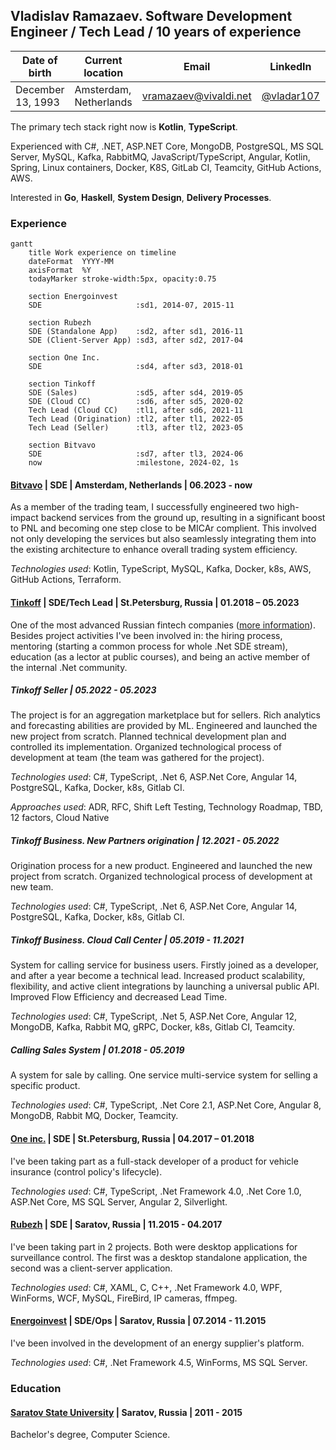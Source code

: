## Vladislav Ramazaev. Software Development Engineer / Tech Lead / 10 years of experience

| Date of birth | Current location | Email | LinkedIn | Telegram | GitHub |
| --- | --- | --- | --- | --- | --- |
|December 13, 1993 | Amsterdam, Netherlands | [vramazaev@vivaldi.net](vramazaev@vivaldi.net) | [@vladar107](https://www.linkedin.com/in/vladar107/?locale=en_US) | [@vladar107](https://t.me/vladar107) | [@vladar107](https://github.com/vladar107)

The primary tech stack right now is **Kotlin**, **TypeScript**.

Experienced with C#, .NET, ASP.NET Core, MongoDB, PostgreSQL, MS SQL Server, MySQL, Kafka, RabbitMQ, JavaScript/TypeScript, Angular, Kotlin, Spring, Linux containers, Docker, K8S, GitLab CI, Teamcity, GitHub Actions, AWS.

Interested in **Go**, **Haskell**, **System Design**, **Delivery Processes**.

### Experience
```mermaid
gantt
    title Work experience on timeline
    dateFormat  YYYY-MM
    axisFormat  %Y
    todayMarker stroke-width:5px, opacity:0.75
    
    section Energoinvest
    SDE                     :sd1, 2014-07, 2015-11
    
    section Rubezh
    SDE (Standalone App)    :sd2, after sd1, 2016-11
    SDE (Client-Server App) :sd3, after sd2, 2017-04
    
    section One Inc.
    SDE                     :sd4, after sd3, 2018-01
    
    section Tinkoff
    SDE (Sales)             :sd5, after sd4, 2019-05
    SDE (Cloud CC)          :sd6, after sd5, 2020-02
    Tech Lead (Cloud CC)    :tl1, after sd6, 2021-11
    Tech Lead (Origination) :tl2, after tl1, 2022-05
    Tech Lead (Seller)      :tl3, after tl2, 2023-05

    section Bitvavo
    SDE                     :sd7, after tl3, 2024-06
    now                     :milestone, 2024-02, 1s
```

#### [Bitvavo](https://bitvavo.com/en) | SDE | Amsterdam, Netherlands | 06.2023 - now
As a member of the trading team, I successfully engineered two high-impact backend services from the ground up, resulting in a significant boost to PNL and becoming one step close to be MICAr complient. This involved not only developing the services but also seamlessly integrating them into the existing architecture to enhance overall trading system efficiency.

_Technologies used_: Kotlin, TypeScript, MySQL, Kafka, Docker, k8s, AWS, GitHub Actions, Terraform.

#### [Tinkoff](https://www.tinkoff.ru) | SDE/Tech Lead | St.Petersburg, Russia | 01.2018 – 05.2023
One of the most advanced Russian fintech companies ([more information](https://www.tinkoffgroup.com/company-info/summary/)). Besides project activities I've been involved in: the hiring process, mentoring (starting a common process for whole .Net SDE stream), education (as a lector at public courses), and being an active member of the internal .Net community.

##### **Tinkoff Seller** | 05.2022 - 05.2023
The project is for an aggregation marketplace but for sellers. Rich analytics and forecasting abilities are provided by ML. Engineered and launched the new project from scratch. Planned technical development plan and controlled its implementation. Organized technological process of development at team (the team was gathered for the project). 

_Technologies used_: C#, TypeScript, .Net 6, ASP.Net Core, Angular 14, PostgreSQL, Kafka, Docker, k8s, Gitlab CI.

_Approaches used_: ADR, RFC, Shift Left Testing, Technology Roadmap, TBD, 12 factors, Cloud Native

##### **Tinkoff Business. New Partners origination** | 12.2021 - 05.2022
Origination process for a new product. Engineered and launched the new project from scratch. Organized technological process of development at new team.

_Technologies used_: C#, TypeScript, .Net 6, ASP.Net Core, Angular 14, PostgreSQL, Kafka, Docker, k8s, Gitlab CI.

##### **Tinkoff Business. Cloud Call Center** | 05.2019 - 11.2021
System for calling service for business users. Firstly joined as a developer, and after a year become a technical lead. Increased product scalability, flexibility, and active client integrations by launching a universal public API. Improved Flow Efficiency and decreased Lead Time. 

_Technologies used_: C#, TypeScript, .Net 5, ASP.Net Core, Angular 12, MongoDB, Kafka, Rabbit MQ, gRPC, Docker, k8s, Gitlab CI, Teamcity.

##### **Calling Sales System** | 01.2018 - 05.2019
A system for sale by calling. One service multi-service system for selling a specific product. 

_Technologies used_: C#, TypeScript, .Net Core 2.1, ASP.Net Core, Angular 8, MongoDB, Rabbit MQ, Docker, Teamcity.

#### [One inc.](https://www.oneinc.com/) | SDE | St.Petersburg, Russia | 04.2017 – 01.2018
I've been taking part as a full-stack developer of a product for vehicle insurance (control policy's lifecycle). 

_Technologies used_: C#, TypeScript, .Net Framework 4.0, .Net Core 1.0, ASP.Net Core, MS SQL Server, Angular 2, Silverlight.

#### [Rubezh](https://rubezh.com/) | SDE | Saratov, Russia | 11.2015 - 04.2017
I've been taking part in 2 projects. Both were desktop applications for surveillance control. The first was a desktop standalone application, the second was a client-server application.

_Technologies used_: C#, XAML, C, C++, .Net Framework 4.0, WPF, WinForms, WCF, MySQL, FireBird, IP cameras, ffmpeg.

#### [Energoinvest](http://www.energoin.ru/) | SDE/Ops | Saratov, Russia | 07.2014 - 11.2015
I've been involved in the development of an energy supplier's platform. 

_Technologies used_: C#, .Net Framework 4.5, WinForms, MS SQL Server.

### Education
#### [Saratov State University](https://www.sgu.ru/en) | Saratov, Russia | 2011 - 2015
Bachelor's degree, Computer Science.

